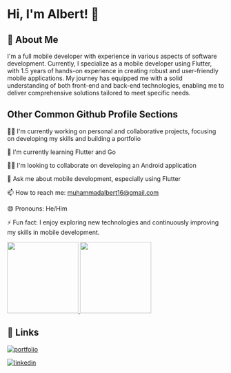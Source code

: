 
# Hi, I'm Albert! 👋

## 🚀 About Me
I'm a full mobile developer with experience in various aspects of software development. Currently, I specialize as a mobile developer using Flutter, with 1.5 years of hands-on experience in creating robust and user-friendly mobile applications. My journey has equipped me with a solid understanding of both front-end and back-end technologies, enabling me to deliver comprehensive solutions tailored to meet specific needs.

## Other Common Github Profile Sections
👩‍💻 I'm currently working on personal and collaborative projects, focusing on developing my skills and building a portfolio

🧠 I'm currently learning Flutter and Go

👯‍♀️ I'm looking to collaborate on developing an Android application

💬 Ask me about mobile development, especially using Flutter

📫 How to reach me: muhammadalbert16@gmail.com

😄 Pronouns: He/Him

⚡️ Fun fact: I enjoy exploring new technologies and continuously improving my skills in mobile development.

<p align="left">
<a href="https://github.com/KevinIansyah">
  <img height="165em" src="https://github-readme-stats-eight-theta.vercel.app/api?username=Albertna16&show_icons=true&theme=algolia&include_all_commits=true&count_private=true"/>
  <img height="165em" src="https://github-readme-stats-eight-theta.vercel.app/api/top-langs/?username=Albertna16&layout=compact&langs_count=8&theme=algolia"/>
</a>
</p>

## 🔗 Links
[![portfolio](https://img.shields.io/badge/my_portfolio-000?style=for-the-badge&logo=ko-fi&logoColor=white)](https://drive.google.com/file/d/1Kmrat3cB8nfgBva11YSMZQMk0w9_mpgG/view?usp=drive_link)

[![linkedin](https://img.shields.io/badge/linkedin-0A66C2?style=for-the-badge&logo=linkedin&logoColor=white)](https://www.linkedin.com/in/muhammad-albert-169735221/)
